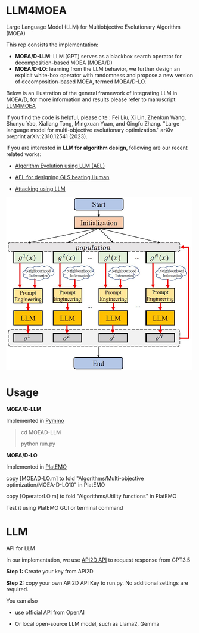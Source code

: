 # LLM4MOEA
Large Language Model (LLM) for Multiobjective Evolutionary Algorithm (MOEA)

This rep consists the implementation:

+ **MOEA/D-LLM**:  LLM (GPT) serves as a blackbox search operator for decomposition-based MOEA (MOEA/D)
+ **MOEA/D-LO**: learning from the LLM behavior, we further design an explicit white-box operator with randomness and propose a new version of decomposition-based MOEA, termed MOEA/D-LO.

Below is an illustration of the general framework of integrating LLM in MOEA/D, for more information and results please refer to manuscript [LLM4MOEA](https://arxiv.org/abs/2310.12541)

If you find the code is helpful, please cite : Fei Liu, Xi Lin, Zhenkun Wang, Shunyu Yao, Xialiang Tong, Mingxuan Yuan, and Qingfu Zhang. "Large language model for multi-objective evolutionary optimization." arXiv preprint arXiv:2310.12541 (2023).

If you are interested in **LLM for algorithm design**, following are our recent related works:

+ [Algorithm Evolution using LLM (AEL)](https://arxiv.org/abs/2311.15249)

+ [AEL for designing GLS beating Human](https://arxiv.org/abs/2401.02051)

+ [Attacking using LLM](https://arxiv.org/abs/2401.15335)



<img src='./figures/Framework.JPG' alt='image' width='500' height='auto'>

# Usage

**MOEA/D-LLM**

Implemented in [Pymmo](https://pymoo.org/) 

> cd MOEAD-LLM
>
> python run.py

**MOEA/D-LO**

Implemented in [PlatEMO](https://github.com/BIMK/PlatEMO)

copy [MOEAD-LO.m] to fold "Algorithms/Multi-objective optimization/MOEA-D-LO10" in PlatEMO

copy [OperatorLO.m] to fold "Algorithms/Utility functions" in PlatEMO

Test it using PlatEMO GUI or terminal command



# LLM

API for LLM

In our implementation, we use [API2D API](https://api2d.com/) to request response from GPT3.5 

**Step 1:** Create your key from API2D 

**Step 2:** copy your own API2D API Key to run.py. No additional settings are required.

You can also 

+ use official API from OpenAI

+ Or local open-source LLM model, such as Llama2, Gemma




